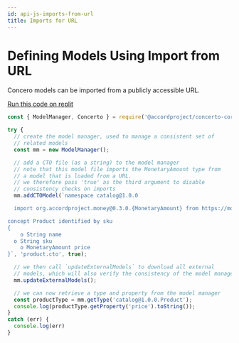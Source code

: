 ```yaml
---
id: api-js-imports-from-url
title: Imports for URL
---
```


# Defining Models Using Import from URL

Concero models can be imported from a publicly accessible URL.

[Run this code on replit](https://replit.com/@dselman/AccordProjectConcerto-Imports-From-URL)

```js
const { ModelManager, Concerto } = require('@accordproject/concerto-core');

try {
  // create the model manager, used to manage a consistent set of
  // related models
  const mm = new ModelManager();

  // add a CTO file (as a string) to the model manager
  // note that this model file imports the MonetaryAmount type from 
  // a model that is loaded from a URL.
  // we therefore pass 'true' as the third argument to disable
  // consistency checks on imports
  mm.addCTOModel(`namespace catalog@1.0.0

  import org.accordproject.money@0.3.0.{MonetaryAmount} from https://models.accordproject.org/money@0.3.0.cto

concept Product identified by sku
{
	o String name
  o String sku
	o MonetaryAmount price
}`, 'product.cto', true);

  // we then call `updateExternalModels` to download all external
  // models, which will also verify the consistency of the model manager
  mm.updateExternalModels();

  // we can now retrieve a type and property from the model manager
  const productType = mm.getType('catalog@1.0.0.Product');
  console.log(productType.getProperty('price').toString());
}
catch (err) {
  console.log(err)
}
```
